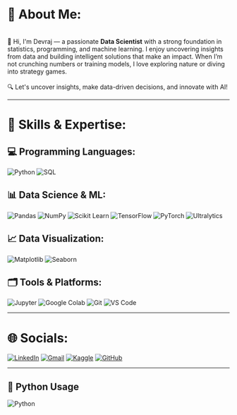  # 💫 About Me:
<br>👋 Hi, I'm Devraj  — a passionate **Data Scientist** with a strong foundation in statistics, programming, and machine learning. I enjoy uncovering insights from data and building intelligent solutions that make an impact. When I’m not crunching numbers or training models, I love exploring nature or diving into strategy games.<br><br>
🔍 Let's uncover insights, make data-driven decisions, and innovate with AI!

---

# 🧠 Skills & Expertise:

## 💻 Programming Languages:
![Python](https://img.shields.io/badge/Python-3776AB?style=for-the-badge&logo=python&logoColor=white) 
![SQL](https://img.shields.io/badge/SQL-4479A1?style=for-the-badge&logo=postgresql&logoColor=white)  

## 📊 Data Science & ML:
![Pandas](https://img.shields.io/badge/Pandas-150458?style=for-the-badge&logo=pandas&logoColor=white)
![NumPy](https://img.shields.io/badge/Numpy-013243?style=for-the-badge&logo=numpy&logoColor=white)
![Scikit Learn](https://img.shields.io/badge/Scikit--Learn-F7931E?style=for-the-badge&logo=scikit-learn&logoColor=white)
![TensorFlow](https://img.shields.io/badge/TensorFlow-FF6F00?style=for-the-badge&logo=tensorflow&logoColor=white) 
![PyTorch](https://img.shields.io/badge/PyTorch-E34A6F?style=for-the-badge&logo=pytorch&logoColor=white)
![Ultralytics](https://img.shields.io/badge/Ultralytics-FFD21F?style=for-the-badge&logo=ultralytics&logoColor=black)



## 📈 Data Visualization:
![Matplotlib](https://img.shields.io/badge/Matplotlib-11557c?style=for-the-badge&logo=matplotlib&logoColor=white)
![Seaborn](https://img.shields.io/badge/Seaborn-2C2D72?style=for-the-badge&logo=python&logoColor=white) 

## 🗂️ Tools & Platforms:
![Jupyter](https://img.shields.io/badge/Jupyter-F37626?style=for-the-badge&logo=jupyter&logoColor=white)
![Google Colab](https://img.shields.io/badge/Google%20Colab-F9AB00?style=for-the-badge&logo=google-colab&logoColor=white) 
![Git](https://img.shields.io/badge/Git-F05032?style=for-the-badge&logo=git&logoColor=white)
![VS Code](https://img.shields.io/badge/VS%20Code-007ACC?style=for-the-badge&logo=visual-studio-code&logoColor=white)

---

# 🌐 Socials:

[![LinkedIn](https://img.shields.io/badge/LinkedIn-blue?style=for-the-badge&logo=linkedin&logoColor=white)]([https://www.linkedin.com/in/sushrut-g-a6227b228/](https://www.linkedin.com/in/devraj-gaikwad-91ab21264/))
[![Gmail](https://img.shields.io/badge/Gmail-red?style=for-the-badge&logo=gmail&logoColor=white)](mailto:devrajgaikwad79@gmail.com)
[![Kaggle](https://img.shields.io/badge/Kaggle-20BEFF?style=for-the-badge&logo=kaggle&logoColor=white)](https://www.kaggle.com/) 
[![GitHub](https://img.shields.io/badge/GitHub-black?style=for-the-badge&logo=github&logoColor=white)](https://github.com/sushrut001)

---
 
 ## 🐍 Python Usage

 ![Python](https://img.shields.io/badge/Python-100%25-blue?style=for-the-badge&logo=python&logoColor=white)


